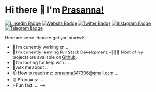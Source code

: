 # Hi there 👋 I'm [Prasanna!](https://github.com/Prasanna-39/)

[![Linkedin Badge](https://img.shields.io/badge/-LinkedIn-0e76a8?style=flat-square&logo=Linkedin&logoColor=white)](https://linkedin.com/in/prasanna39)
[![Website Badge](https://img.shields.io/badge/Website-3b5998?style=flat-square&logo=google-chrome&logoColor=white)]()
[![Twitter Badge](https://img.shields.io/badge/-Twitter-00acee?style=flat-square&logo=Twitter&logoColor=white)](@Prasanna_0v0)
[![Instagram Badge](https://img.shields.io/badge/-Instagram-e4405f?style=flat-square&logo=Instagram&logoColor=white)]()
[![Telegram Badge](https://img.shields.io/badge/-Telegram-0088cc?style=flat-square&logo=Telegram&logoColor=white)]()

Here are some ideas to get you started:

- 🔭 I’m currently working on ...
- 🌱 I’m currently learning Full Stack Development.
-👨🏻‍💻 Most of my projects are available on [Github](https://github.com/Prasanna-39).
- 🤔 I’m looking for help with ...
- 💬 Ask me about ...
- 📫 How to reach me: prasanna347306@gmail.com ...
- 😄 Pronouns: ...
- ⚡ Fun fact: ...
-->

